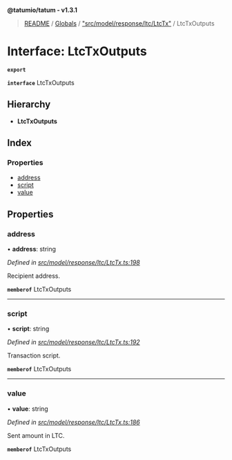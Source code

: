 **@tatumio/tatum - v1.3.1**

> [README](../README.md) / [Globals](../globals.md) / ["src/model/response/ltc/LtcTx"](../modules/_src_model_response_ltc_ltctx_.md) / LtcTxOutputs

# Interface: LtcTxOutputs

**`export`** 

**`interface`** LtcTxOutputs

## Hierarchy

* **LtcTxOutputs**

## Index

### Properties

* [address](_src_model_response_ltc_ltctx_.ltctxoutputs.md#address)
* [script](_src_model_response_ltc_ltctx_.ltctxoutputs.md#script)
* [value](_src_model_response_ltc_ltctx_.ltctxoutputs.md#value)

## Properties

### address

•  **address**: string

*Defined in [src/model/response/ltc/LtcTx.ts:198](https://github.com/tatumio/tatum-js/blob/8f0f126/src/model/response/ltc/LtcTx.ts#L198)*

Recipient address.

**`memberof`** LtcTxOutputs

___

### script

•  **script**: string

*Defined in [src/model/response/ltc/LtcTx.ts:192](https://github.com/tatumio/tatum-js/blob/8f0f126/src/model/response/ltc/LtcTx.ts#L192)*

Transaction script.

**`memberof`** LtcTxOutputs

___

### value

•  **value**: string

*Defined in [src/model/response/ltc/LtcTx.ts:186](https://github.com/tatumio/tatum-js/blob/8f0f126/src/model/response/ltc/LtcTx.ts#L186)*

Sent amount in LTC.

**`memberof`** LtcTxOutputs
